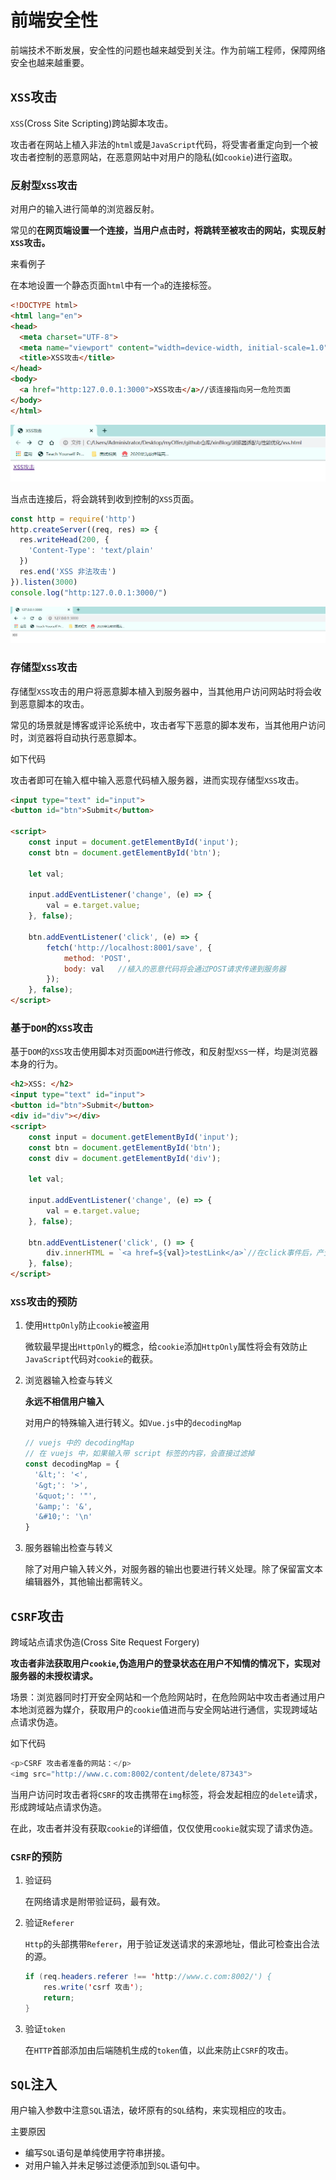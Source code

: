 # 前端安全性

前端技术不断发展，安全性的问题也越来越受到关注。作为前端工程师，保障网络安全也越来越重要。

## `XSS`攻击

`XSS`(Cross Site Scripting)跨站脚本攻击。

攻击者在网站上植入非法的`html`或是`JavaScript`代码，将受害者重定向到一个被攻击者控制的恶意网站，在恶意网站中对用户的隐私(如`cookie`)进行盗取。

### 反射型`XSS`攻击	

对用户的输入进行简单的浏览器反射。

常见的**在网页端设置一个连接，当用户点击时，将跳转至被攻击的网站，实现反射`XSS`攻击。**

来看例子

在本地设置一个静态页面`html`中有一个`a`的连接标签。

```html
<!DOCTYPE html>
<html lang="en">
<head>
  <meta charset="UTF-8">
  <meta name="viewport" content="width=device-width, initial-scale=1.0">
  <title>XSS攻击</title>
</head>
<body>
  <a href="http:127.0.0.1:3000">XSS攻击</a>//该连接指向另一危险页面
</body>
</html>
```

![image-20200323105458905](upload/image-20200323105458905.png)

当点击连接后，将会跳转到收到控制的`XSS`页面。

```javascript
const http = require('http')
http.createServer((req, res) => {
  res.writeHead(200, {
    'Content-Type': 'text/plain'
  })
  res.end('XSS 非法攻击')
}).listen(3000)
console.log("http:127.0.0.1:3000/")
```

![image-20200323105724863](upload/image-20200323105724863.png)

### 存储型`XSS`攻击

存储型`XSS`攻击的用户将恶意脚本植入到服务器中，当其他用户访问网站时将会收到恶意脚本的攻击。

常见的场景就是博客或评论系统中，攻击者写下恶意的脚本发布，当其他用户访问时，浏览器将自动执行恶意脚本。

如下代码

攻击者即可在输入框中输入恶意代码植入服务器，进而实现存储型`XSS`攻击。

```html
<input type="text" id="input">
<button id="btn">Submit</button>   

<script>
    const input = document.getElementById('input');
    const btn = document.getElementById('btn');

    let val;
     
    input.addEventListener('change', (e) => {
        val = e.target.value;
    }, false);

    btn.addEventListener('click', (e) => {
        fetch('http://localhost:8001/save', {
            method: 'POST',
            body: val	//植入的恶意代码将会通过POST请求传递到服务器
        });
    }, false);
</script>   
```

### 基于`DOM`的`XSS`攻击

基于`DOM`的`XSS`攻击使用脚本对页面`DOM`进行修改，和反射型`XSS`一样，均是浏览器本身的行为。

```html
<h2>XSS: </h2>
<input type="text" id="input">
<button id="btn">Submit</button>
<div id="div"></div>
<script>
    const input = document.getElementById('input');
    const btn = document.getElementById('btn');
    const div = document.getElementById('div');

    let val;
     
    input.addEventListener('change', (e) => {
        val = e.target.value;
    }, false);

    btn.addEventListener('click', () => {
        div.innerHTML = `<a href=${val}>testLink</a>`//在click事件后，产生DOM元素的改变。
    }, false);
</script>
```



### `XSS`攻击的预防

1. 使用`HttpOnly`防止`cookie`被盗用

   微软最早提出`HttpOnly`的概念，给`cookie`添加`HttpOnly`属性将会有效防止`JavaScript`代码对`cookie`的截获。

2. 浏览器输入检查与转义

   **永远不相信用户输入**

   对用户的特殊输入进行转义。如`Vue.js`中的`decodingMap`

   ```javascript
   // vuejs 中的 decodingMap
   // 在 vuejs 中，如果输入带 script 标签的内容，会直接过滤掉
   const decodingMap = {
     '&lt;': '<',
     '&gt;': '>',
     '&quot;': '"',
     '&amp;': '&',
     '&#10;': '\n'
   }
   ```

3. 服务器输出检查与转义

   除了对用户输入转义外，对服务器的输出也要进行转义处理。除了保留富文本编辑器外，其他输出都需转义。

## `CSRF`攻击

跨域站点请求伪造(Cross Site Request Forgery)

**攻击者非法获取用户`cookie`,伪造用户的登录状态在用户不知情的情况下，实现对服务器的未授权请求。**

场景：浏览器同时打开安全网站和一个危险网站时，在危险网站中攻击者通过用户本地浏览器为媒介，获取用户的`cookie`值进而与安全网站进行通信，实现跨域站点请求伪造。

如下代码

```javascript
<p>CSRF 攻击者准备的网站：</p>
<img src="http://www.c.com:8002/content/delete/87343">
```

当用户访问时攻击者将`CSRF`的攻击携带在`img`标签，将会发起相应的`delete`请求，形成跨域站点请求伪造。

在此，攻击者并没有获取`cookie`的详细值，仅仅使用`cookie`就实现了请求伪造。

### `CSRF`的预防

1. 验证码

   在网络请求是附带验证码，最有效。

2. 验证`Referer`

   `Http`的头部携带`Referer`，用于验证发送请求的来源地址，借此可检查出合法的源。

   ```java
   if (req.headers.referer !== 'http://www.c.com:8002/') {
       res.write('csrf 攻击');
       return;
   }
   ```

   

3. 验证`token`

   在`HTTP`首部添加由后端随机生成的`token`值，以此来防止`CSRF`的攻击。

## `SQL`注入

用户输入参数中注意`SQL`语法，破坏原有的`SQL`结构，来实现相应的攻击。

主要原因

+ 编写`SQL`语句是单纯使用字符串拼接。
+ 对用户输入并未足够过滤便添加到`SQL`语句中。